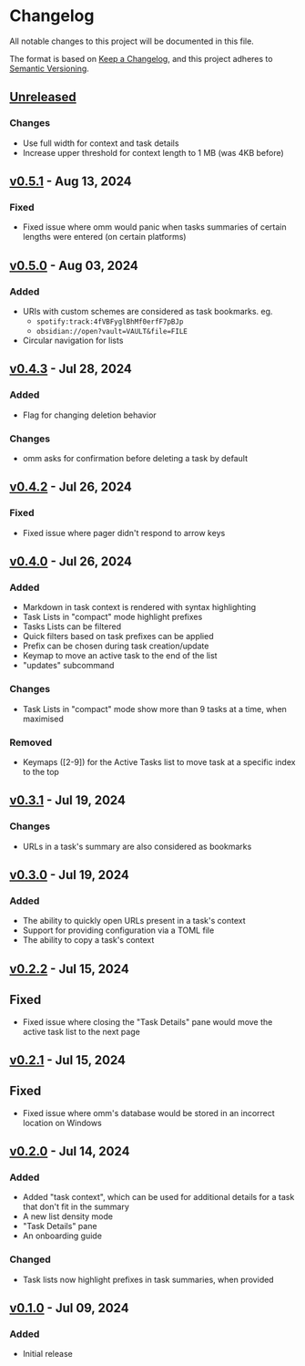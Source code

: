 # Changelog

All notable changes to this project will be documented in this file.

The format is based on [Keep a Changelog](https://keepachangelog.com/en/1.1.0/),
and this project adheres to [Semantic Versioning](https://semver.org/spec/v2.0.0.html).

## [Unreleased]

### Changes

- Use full width for context and task details
- Increase upper threshold for context length to 1 MB (was 4KB before)

## [v0.5.1] - Aug 13, 2024

### Fixed

- Fixed issue where omm would panic when tasks summaries of certain lengths were
  entered (on certain platforms)

## [v0.5.0] - Aug 03, 2024

### Added

- URIs with custom schemes are considered as task bookmarks. eg.
    - `spotify:track:4fVBFyglBhMf0erfF7pBJp`
    - `obsidian://open?vault=VAULT&file=FILE`
- Circular navigation for lists

## [v0.4.3] - Jul 28, 2024

### Added

- Flag for changing deletion behavior

### Changes

- omm asks for confirmation before deleting a task by default

## [v0.4.2] - Jul 26, 2024

### Fixed

- Fixed issue where pager didn't respond to arrow keys

## [v0.4.0] - Jul 26, 2024

### Added

- Markdown in task context is rendered with syntax highlighting
- Task Lists in "compact" mode highlight prefixes
- Tasks Lists can be filtered
- Quick filters based on task prefixes can be applied
- Prefix can be chosen during task creation/update 
- Keymap to move an active task to the end of the list
- "updates" subcommand

### Changes

- Task Lists in "compact" mode show more than 9 tasks at a time, when maximised

### Removed

- Keymaps ([2-9]) for the Active Tasks list to move task at a specific index to
  the top

## [v0.3.1] - Jul 19, 2024

### Changes

- URLs in a task's summary are also considered as bookmarks

## [v0.3.0] - Jul 19, 2024

### Added

- The ability to quickly open URLs present in a task's context
- Support for providing configuration via a TOML file
- The ability to copy a task's context

## [v0.2.2] - Jul 15, 2024

## Fixed

- Fixed issue where closing the "Task Details" pane would move the active task
  list to the next page

## [v0.2.1] - Jul 15, 2024

## Fixed

- Fixed issue where omm's database would be stored in an incorrect location on
  Windows

## [v0.2.0] - Jul 14, 2024

### Added

- Added "task context", which can be used for additional details for a task that
  don't fit in the summary
- A new list density mode
- "Task Details" pane
- An onboarding guide

### Changed

- Task lists now highlight prefixes in task summaries, when provided

## [v0.1.0] - Jul 09, 2024

### Added

- Initial release

[unreleased]: https://github.com/dhth/omm/compare/v0.5.1...HEAD
[v0.5.1]: https://github.com/dhth/omm/compare/v0.5.0...v0.5.1
[v0.5.0]: https://github.com/dhth/omm/compare/v0.4.3...v0.5.0
[v0.4.3]: https://github.com/dhth/omm/compare/v0.4.2...v0.4.3
[v0.4.2]: https://github.com/dhth/omm/compare/v0.4.0...v0.4.2
[v0.4.0]: https://github.com/dhth/omm/compare/v0.3.1...v0.4.0
[v0.3.1]: https://github.com/dhth/omm/compare/v0.3.0...v0.3.1
[v0.3.0]: https://github.com/dhth/omm/compare/v0.2.2...v0.3.0
[v0.2.2]: https://github.com/dhth/omm/compare/v0.2.1...v0.2.2
[v0.2.1]: https://github.com/dhth/omm/compare/v0.2.0...v0.2.1
[v0.2.0]: https://github.com/dhth/omm/compare/v0.1.0...v0.2.0
[v0.1.0]: https://github.com/dhth/omm/commits/v0.1.0/
